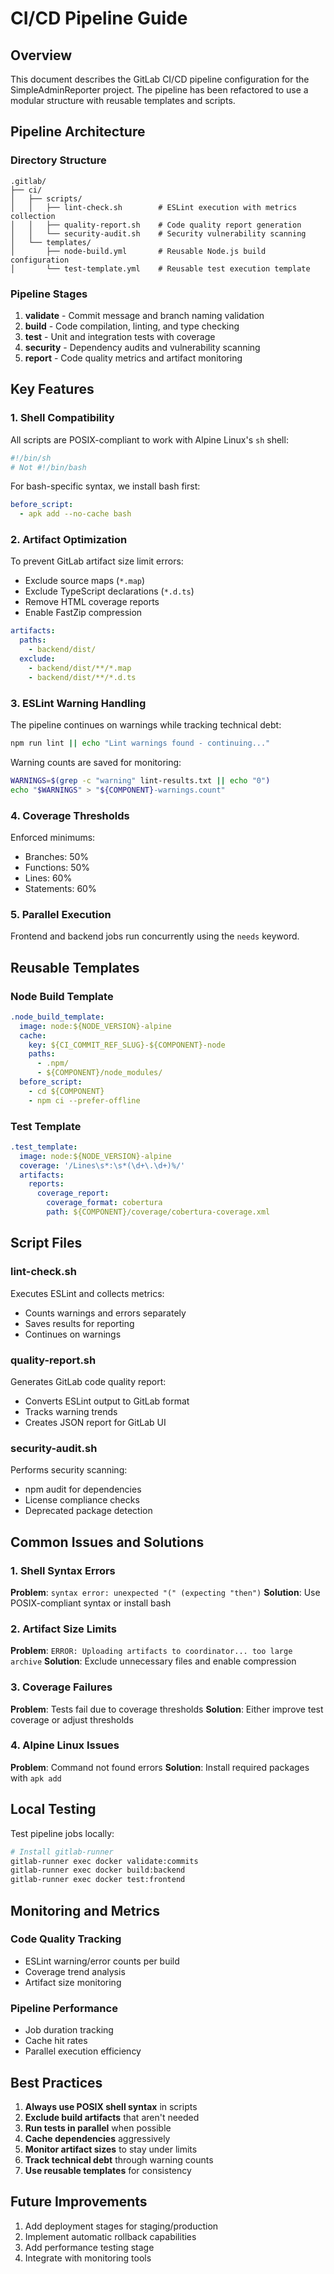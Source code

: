 # CI/CD Pipeline Guide

## Overview

This document describes the GitLab CI/CD pipeline configuration for the SimpleAdminReporter project. The pipeline has been refactored to use a modular structure with reusable templates and scripts.

## Pipeline Architecture

### Directory Structure
```
.gitlab/
├── ci/
│   ├── scripts/
│   │   ├── lint-check.sh        # ESLint execution with metrics collection
│   │   ├── quality-report.sh    # Code quality report generation
│   │   └── security-audit.sh    # Security vulnerability scanning
│   └── templates/
│       ├── node-build.yml       # Reusable Node.js build configuration
│       └── test-template.yml    # Reusable test execution template
```

### Pipeline Stages

1. **validate** - Commit message and branch naming validation
2. **build** - Code compilation, linting, and type checking
3. **test** - Unit and integration tests with coverage
4. **security** - Dependency audits and vulnerability scanning
5. **report** - Code quality metrics and artifact monitoring

## Key Features

### 1. Shell Compatibility
All scripts are POSIX-compliant to work with Alpine Linux's `sh` shell:
```bash
#!/bin/sh
# Not #!/bin/bash
```

For bash-specific syntax, we install bash first:
```yaml
before_script:
  - apk add --no-cache bash
```

### 2. Artifact Optimization
To prevent GitLab artifact size limit errors:
- Exclude source maps (`*.map`)
- Exclude TypeScript declarations (`*.d.ts`)
- Remove HTML coverage reports
- Enable FastZip compression

```yaml
artifacts:
  paths:
    - backend/dist/
  exclude:
    - backend/dist/**/*.map
    - backend/dist/**/*.d.ts
```

### 3. ESLint Warning Handling
The pipeline continues on warnings while tracking technical debt:
```bash
npm run lint || echo "Lint warnings found - continuing..."
```

Warning counts are saved for monitoring:
```bash
WARNINGS=$(grep -c "warning" lint-results.txt || echo "0")
echo "$WARNINGS" > "${COMPONENT}-warnings.count"
```

### 4. Coverage Thresholds
Enforced minimums:
- Branches: 50%
- Functions: 50%  
- Lines: 60%
- Statements: 60%

### 5. Parallel Execution
Frontend and backend jobs run concurrently using the `needs` keyword.

## Reusable Templates

### Node Build Template
```yaml
.node_build_template:
  image: node:${NODE_VERSION}-alpine
  cache:
    key: ${CI_COMMIT_REF_SLUG}-${COMPONENT}-node
    paths:
      - .npm/
      - ${COMPONENT}/node_modules/
  before_script:
    - cd ${COMPONENT}
    - npm ci --prefer-offline
```

### Test Template
```yaml
.test_template:
  image: node:${NODE_VERSION}-alpine
  coverage: '/Lines\s*:\s*(\d+\.\d+)%/'
  artifacts:
    reports:
      coverage_report:
        coverage_format: cobertura
        path: ${COMPONENT}/coverage/cobertura-coverage.xml
```

## Script Files

### lint-check.sh
Executes ESLint and collects metrics:
- Counts warnings and errors separately
- Saves results for reporting
- Continues on warnings

### quality-report.sh
Generates GitLab code quality report:
- Converts ESLint output to GitLab format
- Tracks warning trends
- Creates JSON report for GitLab UI

### security-audit.sh
Performs security scanning:
- npm audit for dependencies
- License compliance checks
- Deprecated package detection

## Common Issues and Solutions

### 1. Shell Syntax Errors
**Problem**: `syntax error: unexpected "(" (expecting "then")`
**Solution**: Use POSIX-compliant syntax or install bash

### 2. Artifact Size Limits
**Problem**: `ERROR: Uploading artifacts to coordinator... too large archive`
**Solution**: Exclude unnecessary files and enable compression

### 3. Coverage Failures
**Problem**: Tests fail due to coverage thresholds
**Solution**: Either improve test coverage or adjust thresholds

### 4. Alpine Linux Issues
**Problem**: Command not found errors
**Solution**: Install required packages with `apk add`

## Local Testing

Test pipeline jobs locally:
```bash
# Install gitlab-runner
gitlab-runner exec docker validate:commits
gitlab-runner exec docker build:backend
gitlab-runner exec docker test:frontend
```

## Monitoring and Metrics

### Code Quality Tracking
- ESLint warning/error counts per build
- Coverage trend analysis
- Artifact size monitoring

### Pipeline Performance
- Job duration tracking
- Cache hit rates
- Parallel execution efficiency

## Best Practices

1. **Always use POSIX shell syntax** in scripts
2. **Exclude build artifacts** that aren't needed
3. **Run tests in parallel** when possible
4. **Cache dependencies** aggressively
5. **Monitor artifact sizes** to stay under limits
6. **Track technical debt** through warning counts
7. **Use reusable templates** for consistency

## Future Improvements

1. Add deployment stages for staging/production
2. Implement automatic rollback capabilities
3. Add performance testing stage
4. Integrate with monitoring tools
